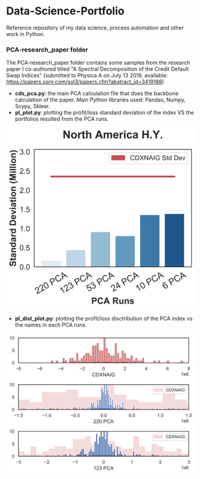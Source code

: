 # Data-Science-Portfolio
Reference repository of my data science, process automation and other work in Python.

### PCA-research_paper folder
The PCA-research_paper folder contains some samples from the research paper I co-authored titled "A Spectral Decomposition of the Credit Default Swap Indices" (submitted to Physica A on July 13 2019, available: https://papers.ssrn.com/sol3/papers.cfm?abstract_id=3419188)

- **cds_pca.py**: the main PCA calculation file that does the backbone calculation of the paper. Main Python libraries used: Pandas, Numpy, Scypy, Sklear.
- **pl_plot.py**: plotting the profit/loss standard deviation of the index VS the portfolios resulted from the PCA runs.

![alt text](https://github.com/sinpe13/Data-Science-Portfolio/blob/master/PCA-research_paper/pl_plot.png)

- **pl_dist_plot.py**: plotting the profit/loss disctribution of the PCA index vs the names in each PCA runs.

![alt text](https://github.com/sinpe13/Data-Science-Portfolio/blob/master/PCA-research_paper/pl_dist_plot.png)
